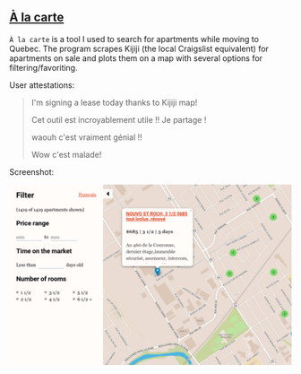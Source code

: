 [À la carte](https://alacarte.hammes.io)
-------------

`À la carte` is a tool I used to search for apartments while moving to Quebec.
The program scrapes Kijiji (the local Craigslist equivalent) for apartments on sale and plots them on a map with several options for filtering/favoriting.

User attestations:

> I'm signing a lease today thanks to Kijiji map!
>
> Cet outil est incroyablement utile !! Je partage !
>
> waouh c'est vraiment génial !!
>
> Wow c'est malade!

Screenshot:

![Site in action](/ReadmeScreenshot.png)

